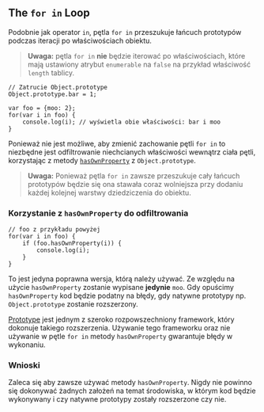 ## The `for in` Loop

Podobnie jak operator `in`, pętla `for in` przeszukuje łańcuch prototypów 
podczas iteracji po właściwościach obiektu.

> **Uwaga:** pętla `for in` **nie** będzie iterować po właściwościach, które
> mają ustawiony atrybut `enumerable` na `false` na przykład właściwość 
> `length` tablicy.
    
    // Zatrucie Object.prototype
    Object.prototype.bar = 1;

    var foo = {moo: 2};
    for(var i in foo) {
        console.log(i); // wyświetla obie właściwości: bar i moo
    }

Ponieważ nie jest możliwe, aby zmienić zachowanie pętli `for in` to niezbędne 
jest odfiltrowanie niechcianych właściwości wewnątrz ciała pętli, korzystając 
z metody [`hasOwnProperty`](#object.hasownproperty) z `Object.prototype`.

> **Uwaga:** Ponieważ pętla `for in` zawsze przeszukuje cały łańcuch prototypów 
> będzie się ona stawała coraz wolniejsza przy dodaniu każdej kolejnej warstwy 
> dziedziczenia do obiektu. 

### Korzystanie z `hasOwnProperty` do odfiltrowania

    // foo z przykładu powyżej
    for(var i in foo) {
        if (foo.hasOwnProperty(i)) {
            console.log(i);
        }
    }

To jest jedyna poprawna wersja, którą należy używać. Ze względu na użycie 
`hasOwnProperty` zostanie wypisane **jedynie** `moo`. Gdy opuścimy `hasOwnProperty` 
kod będzie podatny na błędy, gdy natywne prototypy np. `Object.prototype` 
zostanie rozszerzony.

[Prototype][1] jest jednym z szeroko rozpowszechniony framework, który dokonuje 
takiego rozszerzenia. Używanie tego frameworku oraz nie używanie w pętle `for in` 
metody `hasOwnProperty` gwarantuje błędy w wykonaniu.

### Wnioski

Zaleca się aby zawsze używać metody `hasOwnProperty`. Nigdy nie powinno się dokonywać
żadnych założeń na temat środowiska, w którym kod będzie wykonywany i czy natywne 
prototypy zostały rozszerzone czy nie.

[1]: http://www.prototypejs.org/
